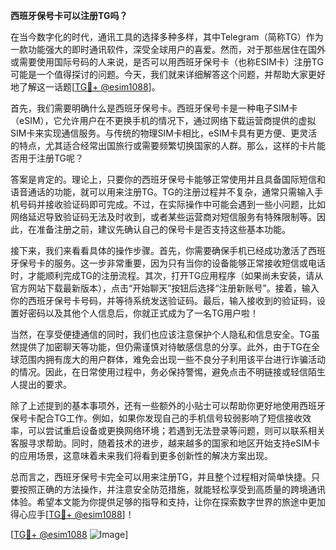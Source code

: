 **西班牙保号卡可以注册TG吗？**

在当今数字化的时代，通讯工具的选择多种多样，其中Telegram（简称TG）作为一款功能强大的即时通讯软件，深受全球用户的喜爱。然而，对于那些居住在国外或需要使用国际号码的人来说，是否可以用西班牙保号卡（也称ESIM卡）注册TG可能是一个值得探讨的问题。今天，我们就来详细解答这个问题，并帮助大家更好地了解这一话题[[TG💪+ @esim1088](https://t.me/s/esim1088)]。

首先，我们需要明确什么是西班牙保号卡。西班牙保号卡是一种电子SIM卡（eSIM），它允许用户在不更换手机的情况下，通过网络下载运营商提供的虚拟SIM卡来实现通信服务。与传统的物理SIM卡相比，eSIM卡具有更方便、更灵活的特点，尤其适合经常出国旅行或需要频繁切换国家的人群。那么，这样的卡片能否用于注册TG呢？

答案是肯定的。理论上，只要你的西班牙保号卡能够正常使用并且具备国际短信和语音通话的功能，就可以用来注册TG。TG的注册过程并不复杂，通常只需输入手机号码并接收验证码即可完成。不过，在实际操作中可能会遇到一些小问题，比如网络延迟导致验证码无法及时收到，或者某些运营商对短信服务有特殊限制等。因此，在准备注册之前，建议先确认自己的保号卡是否支持这些基本功能。

接下来，我们来看看具体的操作步骤。首先，你需要确保手机已经成功激活了西班牙保号卡的服务。这一步非常重要，因为只有当你的设备能够正常接收短信或电话时，才能顺利完成TG的注册流程。其次，打开TG应用程序（如果尚未安装，请从官方网站下载最新版本），点击“开始聊天”按钮后选择“注册新账号”。接着，输入你的西班牙保号卡号码，并等待系统发送验证码。最后，输入接收到的验证码，设置好密码以及其他个人信息后，你就正式成为了一名TG用户啦！

当然，在享受便捷通信的同时，我们也应该注意保护个人隐私和信息安全。TG虽然提供了加密聊天等功能，但仍需谨慎对待敏感信息的分享。此外，由于TG在全球范围内拥有庞大的用户群体，难免会出现一些不良分子利用该平台进行诈骗活动的情况。因此，在日常使用过程中，务必保持警惕，避免点击不明链接或轻信陌生人提出的要求。

除了上述提到的基本事项外，还有一些额外的小贴士可以帮助你更好地使用西班牙保号卡配合TG工作。例如，如果你发现自己的手机信号较弱影响了短信接收效率，可以尝试重启设备或更换网络环境；若遇到无法登录等问题，则可以联系相关客服寻求帮助。同时，随着技术的进步，越来越多的国家和地区开始支持eSIM卡的应用场景，这意味着未来我们将看到更多创新性的解决方案出现。

总而言之，西班牙保号卡完全可以用来注册TG，并且整个过程相对简单快捷。只要按照正确的方法操作，并注意安全防范措施，就能轻松享受到高质量的跨境通讯体验。希望本文能为你提供足够的指导和支持，让你在探索数字世界的旅途中更加得心应手[[TG💪+ @esim1088](https://t.me/s/esim1088)]！

[[TG💪+ @esim1088](https://t.me/s/esim1088) ![Image](https://i.postimg.cc/4NQfJmqS/Snipaste-2025-05-13-00-14-12.png)]